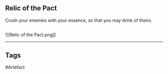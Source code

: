 ## Relic of the Pact
Crush your enemies with your essence, so that you may drink of theirs.
## 
![[Relic of the Pact.png]]

---
## Tags
#Artefact